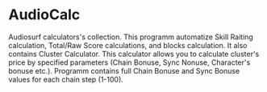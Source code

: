 # AudioCalc
Audiosurf calculators's collection. This programm automatize Skill Raiting calculation, Total/Raw Score calculations, and blocks calculation.
It also contains Cluster Calculator. This calculator allows you to calculate cluster's price by specified parameters 
(Chain Bonuse, Sync Nonuse, Character's bonuse etc.).
Programm contains full Chain Bonuse and Sync Bonuse values for each chain step (1-100).
